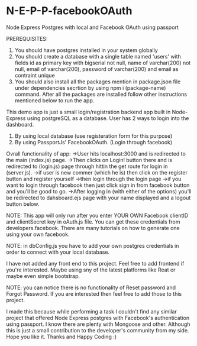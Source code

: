 # N-E-P-P-facebookOAuth
Node Express Postgres with local and Facebook OAuth using passport

PREREQUISITES:
1) You should have postgres installed in your system globally
2) You should create a database with a single table named 'users' with fields
id as primary key with bigserial not null, name of varchar(200) not null, email of varchar(200), password of varchar(200) and email as contraint unique
3) You should also install all the packages mention in package.json file under dependencies secrtion by using npm i (package-name) command. After all the packages are installed follow other instructions mentioned below to run the app. 

This demo app is just a small login/registration backend app built in Node-Express using postgreSQL as a database. 
User has 2 ways to login into the dashboard.
1) By using local database (use registeration form for this purpose)
2) By using PassportJs' FacebookOAuth. (Login through facebook)

Ovrall functionality of app:
->User hits localhost:3000 and is redirected to the main (index.js) page.
->Then clicks on Login! button there and is redirected to (login.js) page through hittin the get route for login in (server.js).
->if user is new commer (which he is) then click on the register button and register yourself
->then login through the login page
->if you want to login through facebook then just click sign in from facebook button and you'll be good to go.
->After logging in (with either of the options) you'll be redirected to dahsboard.ejs page with your name displayed and a logout button below.

NOTE: This app will only run after you enter YOUR OWN Facebook clientID and clientSecret key in oAuth.js file. 
You can get these credentials from developers.facebook. There are many tutorials on how to generate one using your own facebook. 

NOTE: in dbConfig.js you have to add your own postgres credentials in order to connect with your local database.

I have not added any front end to this project. Feel free to add frontend if you're interested. Maybe using sny of the latest platforms like Reat or maybe even simple bootstrap. 

NOTE: you can notice there is no functionality of Reset password and Forgot Password. 
If you are interested then feel free to add those to this project. 

I made this because while performing a task I couldn't find any similar project that offered Node Express postgres with Facebook's authentication using passport. 
I know there are plenty with Mongoose and other. Although this is just a small contribution to the developer's community from my side. Hope you like it. Thanks and 
Happy Coding :)